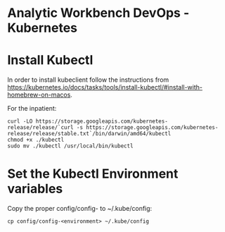 # Analytic Workbench DevOps - Kubernetes

# Install Kubectl
In order to install kubeclient follow the instructions from https://kubernetes.io/docs/tasks/tools/install-kubectl/#install-with-homebrew-on-macos.

For the inpatient:

	curl -LO https://storage.googleapis.com/kubernetes-release/release/`curl -s https://storage.googleapis.com/kubernetes-release/release/stable.txt`/bin/darwin/amd64/kubectl
	chmod +x ./kubectl
	sudo mv ./kubectl /usr/local/bin/kubectl

# Set the Kubectl Environment variables
Copy the proper config/config-<environment> to ~/.kube/config:

	cp config/config-<environment> ~/.kube/config


